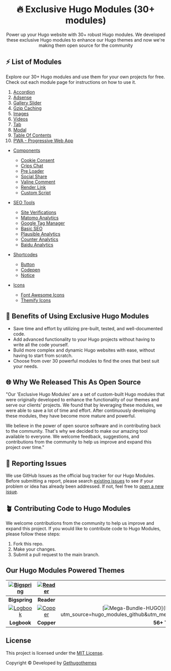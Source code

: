 <h1 align=center> 🔥 Exclusive Hugo Modules (30+ modules)</h1>  
<p align=center>Power up your Hugo website with 30+ robust Hugo modules. We developed these exclusive Hugo modules to enhance our Hugo themes and now we're making them open source for the community </p>

## ⚡ List of Modules

Explore our 30+ Hugo modules and use them for your own projects for free. Check out each module page for instructions on how to use it.

1. [Accordion](https://github.com/gethugothemes/hugo-modules/tree/master/accordion)
2. [Adsense](https://github.com/gethugothemes/hugo-modules/tree/master/adsense)
3. [Gallery Slider](https://github.com/gethugothemes/hugo-modules/tree/master/gallery-slider)
4. [Gzip Caching](https://github.com/gethugothemes/hugo-modules/tree/master/gzip-caching)
5. [Images](https://github.com/gethugothemes/hugo-modules/tree/master/images)
6. [Videos](https://github.com/gethugothemes/hugo-modules/tree/master/videos)
7. [Tab](https://github.com/gethugothemes/hugo-modules/tree/master/tab)
8. [Modal](https://github.com/gethugothemes/hugo-modules/tree/master/modal)
9. [Table Of Contents](https://github.com/gethugothemes/hugo-modules/tree/master/table-of-contents)
10. [PWA - Progressive Web App](https://github.com/gethugothemes/hugo-modules/tree/master/pwa)

* [Components](https://github.com/gethugothemes/hugo-modules/tree/master/components)

  * [Cookie Consent](https://github.com/gethugothemes/hugo-modules/tree/master/components/cookie-consent)
  * [Crips Chat](https://github.com/gethugothemes/hugo-modules/tree/master/components/crisp-chat)
  * [Pre Loader](https://github.com/gethugothemes/hugo-modules/tree/master/components/preloader)
  * [Social Share](https://github.com/gethugothemes/hugo-modules/tree/master/components/social-share)
  * [Valine Comment](https://github.com/gethugothemes/hugo-modules/tree/master/components/valine-comment)
  * [Render Link](https://github.com/gethugothemes/hugo-modules/tree/master/components/render-link)
  * [Custom Script](https://github.com/gethugothemes/hugo-modules/tree/master/components/custom-script)

* [SEO Tools](https://github.com/gethugothemes/hugo-modules/tree/master/seo-tools)

  * [Site Verifications](https://github.com/gethugothemes/hugo-modules/tree/master/seo-tools/site-verifications)
  * [Matomo Analytics](https://github.com/gethugothemes/hugo-modules/tree/master/seo-tools/matomo-analytics)
  * [Google Tag Manager](https://github.com/gethugothemes/hugo-modules/tree/master/seo-tools/google-tag-manager)
  * [Basic SEO](https://github.com/gethugothemes/hugo-modules/tree/master/seo-tools/basic-seo)
  * [Plausible Analytics](https://github.com/gethugothemes/hugo-modules/tree/master/seo-tools/plausible-analytics)
  * [Counter Analytics](https://github.com/gethugothemes/hugo-modules/tree/master/seo-tools/counter-analytics)
  * [Baidu Analytics](https://github.com/gethugothemes/hugo-modules/tree/master/seo-tools/baidu-analytics)

* [Shortcodes](https://github.com/gethugothemes/hugo-modules/tree/master/shortcodes)
  * [Button](https://github.com/gethugothemes/hugo-modules/tree/master/shortcodes/button)
  * [Codepen](https://github.com/gethugothemes/hugo-modules/tree/master/shortcodes/codepen)
  * [Notice](https://github.com/gethugothemes/hugo-modules/tree/master/shortcodes/notice)

* [Icons](https://github.com/gethugothemes/hugo-modules/tree/master/seo-tools)
  * [Font Awesome Icons](https://github.com/gethugothemes/hugo-modules/tree/master/icons/font-awesome)
  * [Themify Icons](https://github.com/gethugothemes/hugo-modules/tree/master/icons/themify-icons)
  
  
## 📘 Benefits of Using Exclusive Hugo Modules
 - Save time and effort by utilizing pre-built, tested, and well-documented code. </br>
 - Add advanced functionality to your Hugo projects without having to write all the code yourself. </br>
 - Build more complex and dynamic Hugo websites with ease, without having to start from scratch. </br>
 - Choose from over 30 powerful modules to find the ones that best suit your needs.</br>

## 🌐 Why We Released This As Open Source
"Our 'Exclusive Hugo Modules' are a set of custom-built Hugo modules that were originally developed to enhance the functionality of our themes and serve our clients' projects. We found that by leveraging these modules, we were able to save a lot of time and effort. After continuously developing these modules, they have become more mature and powerful.

We believe in the power of open source software and in contributing back to the community. That's why we decided to make our amazing tool available to everyone. We welcome feedback, suggestions, and contributions from the community to help us improve and expand this project over time."

## 🐞 Reporting Issues

We use GitHub Issues as the official bug tracker for our Hugo Modules. Before submitting a report, please search [existing issues](https://github.com/gethugothemes/hugo-modules/issues) to see if your problem or idea has already been addressed. If not, feel free to [open a new issue](https://github.com/gethugothemes/hugo-modules/issues). 

## 🪴 Contributing Code to Hugo Modules

We welcome contributions from the community to help us improve and expand this project. If you would like to contribute code to Hugo Modules, please follow these steps:

1. Fork this repo.
2. Make your changes.
4. Submit a pull request to the main branch.

## Our Hugo Modules Powered Themes
| [![Bigspring](https://demo.gethugothemes.com/thumbnails/bigspring.png)](https://gethugothemes.com/products/bigspring/) | [![Reader](https://demo.gethugothemes.com/thumbnails/reader.png)](https://gethugothemes.com/products/reader/) | [![Agico](https://demo.gethugothemes.com/thumbnails/agico.png)](https://gethugothemes.com/products/agico/) |
|:---:|:---:|:---:|
| **Bigspring** | **Reader** | **Agico** |
| [![Logbook](https://demo.gethugothemes.com/thumbnails/logbook.png)](https://gethugothemes.com/products/logbook/) | [![Copper](https://demo.gethugothemes.com/thumbnails/copper.png)](https://gethugothemes.com/products/copper/) | [![Mega-Bundle-HUGO](https://demo.gethugothemes.com/thumbnails/bundle.png?)](https://gethugothemes.com/bundle/?utm_source=hugo_modules_github&utm_medium=referral&utm_campaign=github_theme_readme) |
| **Logbook** |  **Copper** | **56+ Themes Bundle** |

## License

This project is licensed under the [MIT License](https://github.com/gethugothemes/hugo-modules/blob/master/LICENSE).

Copyright &copy; Developed by [Gethugothemes](https://gethugothemes.com)

